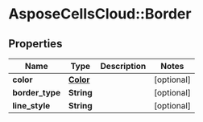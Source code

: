 # AsposeCellsCloud::Border

## Properties
Name | Type | Description | Notes
------------ | ------------- | ------------- | -------------
**color** | [**Color**](Color.md) |  | [optional] 
**border_type** | **String** |  | [optional] 
**line_style** | **String** |  | [optional] 


